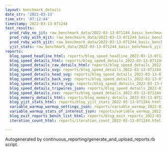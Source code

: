 ```yaml
---
layout: benchmark_details
date_str: '2022-03-13'
time_str: '07:12:44'
timestamp: 2022-03-13-071244
test_results:
  prod_ruby_no_jit: raw_benchmark_data/2022-03-13-071244_basic_benchmark_prod_ruby_no_jit.json
  prod_ruby_with_mjit: raw_benchmark_data/2022-03-13-071244_basic_benchmark_prod_ruby_with_mjit.json
  prod_ruby_with_yjit: raw_benchmark_data/2022-03-13-071244_basic_benchmark_prod_ruby_with_yjit.json
  yjit_stats: raw_benchmark_data/2022-03-13-071244_basic_benchmark_yjit_stats.json
reports:
  blog_speed_headline_html: reports/blog_speed_headline_2022-03-13-071244.html
  blog_speed_details_html: reports/blog_speed_details_2022-03-13-071244.html
  blog_speed_details_raw_details_html: reports/blog_speed_details_2022-03-13-071244.raw_details.html
  blog_speed_details_svg: reports/blog_speed_details_2022-03-13-071244.svg
  blog_speed_details_head_svg: reports/blog_speed_details_2022-03-13-071244.head.svg
  blog_speed_details_back_svg: reports/blog_speed_details_2022-03-13-071244.back.svg
  blog_speed_details_micro_svg: reports/blog_speed_details_2022-03-13-071244.micro.svg
  blog_speed_details_tripwires_json: reports/blog_speed_details_2022-03-13-071244.tripwires.json
  blog_speed_details_csv: reports/blog_speed_details_2022-03-13-071244.csv
  blog_memory_details_html: reports/blog_memory_details_2022-03-13-071244.html
  blog_yjit_stats_html: reports/blog_yjit_stats_2022-03-13-071244.html
  variable_warmup_warmup_settings_json: reports/variable_warmup_2022-03-13-071244.warmup_settings.json
  variable_warmup_stats_of_interest_json: reports/variable_warmup_2022-03-13-071244.stats_of_interest.json
  blog_exit_reports_bench_list_html: reports/blog_exit_reports_2022-03-13-071244.bench_list.html
  iteration_count_html: reports/iteration_count_2022-03-13-071244.html

---
```

Autogenerated by continuous_reporting/generate_and_upload_reports.rb script.
